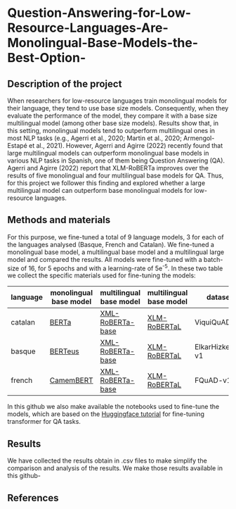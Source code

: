 # Question-Answering-for-Low-Resource-Languages-Are-Monolingual-Base-Models-the-Best-Option-

## Description of the project
When researchers for low-resource languages train monolingual models for their language, they tend to use base size models. Consequently, when they evaluate the performance of the model, they compare it with a base size multilingual model (among other base size models). Results show that, in this setting, monolingual models tend to outperform multilingual ones in most NLP tasks (e.g., Agerri et al., 2020; Martin et al., 2020; Armengol-Estapé et al., 2021). However, Agerri and Agirre (2022) recently found that large multilingual models can outperform monolingual base models in various NLP tasks in Spanish, one of them being Question Answering (QA). Agerri and Agirre (2022) report that XLM-RoBERTa improves over the results of five monolingual and four multilingual base models for QA. Thus, for this project we follower this finding and explored whether a large multilingual model can outperform base monolingual models for low-resource languages.

## Methods and materials
For this purpose, we fine-tuned a total of 9 language models, 3 for each of the languages analysed (Basque, French and Catalan). We fine-tuned a monolingual base model, a multilingual base model and a multilingual large model and compared the results. All models were fine-tuned with a batch-size of 16, for 5 epochs and with a learning-rate of 5e<sup>-5</sup>. In these two table we collect the specific materials used for fine-tuning the models:


| language | monolingual base model | multilingual base model | multilingual base model | dataset          |
|----------|------------------------|-------------------------|-------------------------|------------------|
| catalan  | [BERTa](https://huggingface.co/projecte-aina/roberta-base-ca-v2)                  | [XML-RoBERTa-base](https://huggingface.co/xlm-roberta-base)        | [XLM-RoBERTaL](https://huggingface.co/xlm-roberta-large)            | ViquiQuAD-v2     |
| basque   | [BERTeus](https://huggingface.co/ixa-ehu/berteus-base-cased)                | [XML-RoBERTa-base](https://huggingface.co/xlm-roberta-base)        | [XLM-RoBERTaL](https://huggingface.co/xlm-roberta-large)           | ElkarHizketak-v1 |
| french   | [CamemBERT](https://huggingface.co/camembert-base)              | [XML-RoBERTa-base](https://huggingface.co/xlm-roberta-base)        | [XLM-RoBERTaL](https://huggingface.co/xlm-roberta-large)           | FQuAD-v1         |

In this github we also make available the notebooks used to fine-tune the models, which are based on the [Huggingface tutorial](https://github.com/huggingface/notebooks/blob/main/examples/question_answering.ipynb) for fine-tuning transformer for QA tasks.

## Results
We have collected the results obtain in .csv files to make simplify the comparison and analysis of the results. We make those results available in this github-

## References

